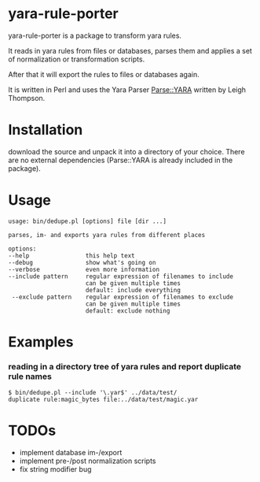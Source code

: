 # yara-rule-porter

yara-rule-porter is a package to transform yara rules.

It reads in yara rules from files or databases, parses them and applies a set of normalization or transformation scripts.

After that it will export the rules to files or databases again.

It is written in Perl and uses the Yara Parser [Parse::YARA](http://search.cpan.org/~moofu/Parse-YARA-0.02/lib/Parse/YARA.pm) written by Leigh Thompson.

# Installation

download the source and unpack it into a directory of your choice.  There are no external dependencies (Parse::YARA is already included in the package).

# Usage
	usage: bin/dedupe.pl [options] file [dir ...]
	
	parses, im- and exports yara rules from different places
	
	options:
	--help                this help text
	--debug               show what's going on
	--verbose             even more information
	--include pattern     regular expression of filenames to include
	                      can be given multiple times
	                      default: include everything
	 --exclude pattern    regular expression of filenames to exclude
	                      can be given multiple times
	                      default: exclude nothing

# Examples

### reading in a directory tree of yara rules and report duplicate rule names

    $ bin/dedupe.pl --include '\.yar$' ../data/test/
    duplicate rule:magic_bytes file:../data/test/magic.yar

# TODOs
* implement database im-/export
* implement pre-/post normalization scripts
* fix string modifier bug

